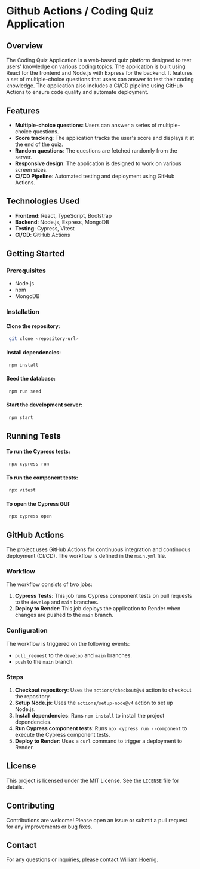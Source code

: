 # Github Actions / Coding Quiz Application

## Overview
The Coding Quiz Application is a web-based quiz platform designed to test users' knowledge on various coding topics. The application is built using React for the frontend and Node.js with Express for the backend. It features a set of multiple-choice questions that users can answer to test their coding knowledge. The application also includes a CI/CD pipeline using GitHub Actions to ensure code quality and automate deployment.

## Features
- **Multiple-choice questions**: Users can answer a series of multiple-choice questions.
- **Score tracking**: The application tracks the user's score and displays it at the end of the quiz.
- **Random questions**: The questions are fetched randomly from the server.
- **Responsive design**: The application is designed to work on various screen sizes.
- **CI/CD Pipeline**: Automated testing and deployment using GitHub Actions.

## Technologies Used
- **Frontend**: React, TypeScript, Bootstrap
- **Backend**: Node.js, Express, MongoDB
- **Testing**: Cypress, Vitest
- **CI/CD**: GitHub Actions

## Getting Started

### Prerequisites
- Node.js
- npm
- MongoDB

### Installation
#### Clone the repository:
```sh
 git clone <repository-url>
```

#### Install dependencies:
```sh
 npm install
```

#### Seed the database:
```sh
 npm run seed
```

#### Start the development server:
```sh
 npm start
```

## Running Tests
#### To run the Cypress tests:
```sh
 npx cypress run
```

#### To run the component tests:
```sh
 npx vitest
```

#### To open the Cypress GUI:
```sh
 npx cypress open
```

## GitHub Actions
The project uses GitHub Actions for continuous integration and continuous deployment (CI/CD). The workflow is defined in the `main.yml` file.

### Workflow
The workflow consists of two jobs:

1. **Cypress Tests**: This job runs Cypress component tests on pull requests to the `develop` and `main` branches.
2. **Deploy to Render**: This job deploys the application to Render when changes are pushed to the `main` branch.

### Configuration
The workflow is triggered on the following events:
- `pull_request` to the `develop` and `main` branches.
- `push` to the `main` branch.

### Steps
1. **Checkout repository**: Uses the `actions/checkout@v4` action to checkout the repository.
2. **Setup Node.js**: Uses the `actions/setup-node@v4` action to set up Node.js.
3. **Install dependencies**: Runs `npm install` to install the project dependencies.
4. **Run Cypress component tests**: Runs `npx cypress run --component` to execute the Cypress component tests.
5. **Deploy to Render**: Uses a `curl` command to trigger a deployment to Render.

## License
This project is licensed under the MIT License. See the `LICENSE` file for details.

## Contributing
Contributions are welcome! Please open an issue or submit a pull request for any improvements or bug fixes.

## Contact
For any questions or inquiries, please contact [William Hoenig](mailto:will.hoenig44@gmail.com).
